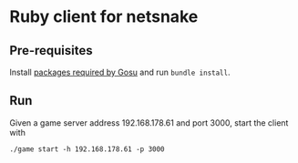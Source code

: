 # Ruby client for netsnake

## Pre-requisites

Install [packages required by Gosu](https://github.com/gosu/gosu/wiki/Getting-Started-on-Linux) and run `bundle install`.

## Run

Given a game server address 192.168.178.61 and port 3000, start the client with
```
./game start -h 192.168.178.61 -p 3000
```
